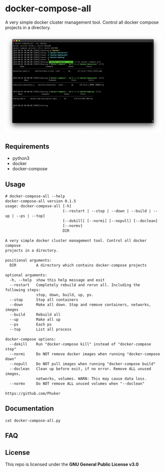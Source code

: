 # docker-compose-all

A very simple docker cluster management tool. Control all docker compose projects in a directory.

![screenshots1.png](./screenshots/screenshot1.png)

## Requirements

- python3
- docker
- docker-compose

## Usage

```console
# docker-compose-all --help
docker-compose-all version 0.1.5
usage: docker-compose-all [-h]
                          [--restart | --stop | --down | --build | --up | --ps | --top]
                          [--dokill] [--normi] [--nopull] [--doclean]
                          [--normv]
                          DIR

A very simple docker cluster management tool. Control all docker compose
projects in a directory.

positional arguments:
  DIR         A directory which contains docker-compose projects

optional arguments:
  -h, --help  show this help message and exit
  --restart   Completely rebuild and rerun all. Including the following steps:
              stop, down, build, up, ps.
  --stop      Stop all containers
  --down      Make all down. Stop and remove containers, networks, images
  --build     Rebuild all
  --up        Make all up
  --ps        Each ps
  --top       List all process

docker-compose options:
  --dokill    Run "docker-compose kill" instead of "docker-compose stop"
  --normi     Do NOT remove docker images when running "docker-compose down"
  --nopull    Do NOT pull images when running "docker-compose build"
  --doclean   Clean up before exit, if no error. Remove ALL unused images,
              networks, volumes. WARN: This may cause data loss.
  --normv     Do NOT remove ALL unused volumes when "--doclean"

https://github.com/Phuker
```

## Documentation

```shell
cat docker-compose-all.py
```

## FAQ


## License

This repo is licensed under the **GNU General Public License v3.0**

